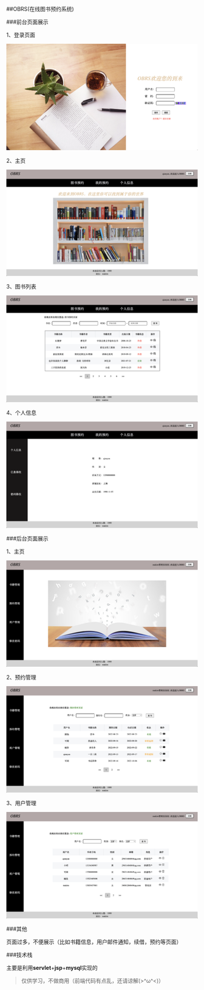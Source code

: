 ##OBRS(在线图书预约系统)

###前台页面展示

1、登录页面

![登录](./logImages/login.png)

2、主页

![前台主页](./logImages/front_home.png)

3、图书列表

![图书列表](./logImages/front_bookList.png)

4、个人信息

![个人信息](./logImages/front_inform.png)


###后台页面展示

1、主页

![主页](./logImages/background_home.png)

2、预约管理

![预约管理](./logImages/background_reserve.png)

3、用户管理

![用户管理](./logImages/background_userList.png)


###其他

页面过多，不便展示（比如书籍信息，用户邮件通知，续借，预约等页面）


###技术栈

主要是利用**servlet**+**jsp**+**mysql**实现的


>仅供学习，不做商用（前端代码有点乱，还请谅解(>^ω^<)）